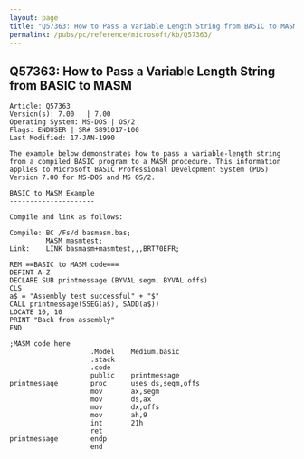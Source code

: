 ```yaml
---
layout: page
title: "Q57363: How to Pass a Variable Length String from BASIC to MASM"
permalink: /pubs/pc/reference/microsoft/kb/Q57363/
---
```


## Q57363: How to Pass a Variable Length String from BASIC to MASM

	Article: Q57363
	Version(s): 7.00   | 7.00
	Operating System: MS-DOS | OS/2
	Flags: ENDUSER | SR# S891017-100
	Last Modified: 17-JAN-1990
	
	The example below demonstrates how to pass a variable-length string
	from a compiled BASIC program to a MASM procedure. This information
	applies to Microsoft BASIC Professional Development System (PDS)
	Version 7.00 for MS-DOS and MS OS/2.
	
	BASIC to MASM Example
	---------------------
	
	Compile and link as follows:
	
	Compile: BC /Fs/d basmasm.bas;
	         MASM masmtest;
	Link:    LINK basmasm+masmtest,,,BRT70EFR;
	
	REM ==BASIC to MASM code===
	DEFINT A-Z
	DECLARE SUB printmessage (BYVAL segm, BYVAL offs)
	CLS
	a$ = "Assembly test successful" + "$"
	CALL printmessage(SSEG(a$), SADD(a$))
	LOCATE 10, 10
	PRINT "Back from assembly"
	END
	
	;MASM code here
	                    .Model    Medium,basic
	                    .stack
	                    .code
	                    public    printmessage
	printmessage        proc      uses ds,segm,offs
	                    mov       ax,segm
	                    mov       ds,ax
	                    mov       dx,offs
	                    mov       ah,9
	                    int       21h
	                    ret
	printmessage        endp
	                    end
